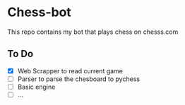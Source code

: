 # Chess-bot

This repo contains my bot that plays chess on chesss.com

## To Do

- [x] Web Scrapper to read current game
- [ ] Parser to parse the chesboard to pychess
- [ ] Basic engine
- [ ] ...